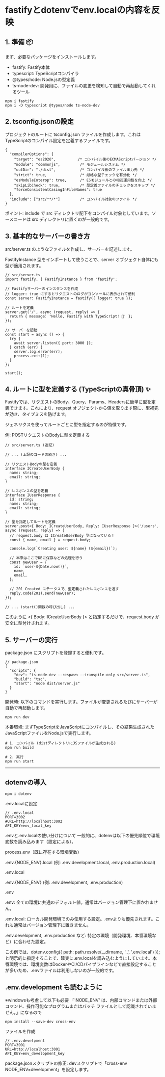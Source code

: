 # fastifyとdotenvでenv.localの内容を反映

## 1. 準備 📦
まず、必要なパッケージをインストールします。

- fastify: Fastify本体
- typescript: TypeScriptコンパイラ
- @types/node: Node.jsの型定義
- ts-node-dev: 開発用に、ファイルの変更を検知して自動で再起動してくれるツール

```
npm i fastify
npm i -D typescript @types/node ts-node-dev
```

## 2. tsconfig.jsonの設定
プロジェクトのルートに tsconfig.json ファイルを作成します。これはTypeScriptのコンパイル設定を定義するファイルです。

```
{
  "compilerOptions": {
    "target": "es2020",          /* コンパイル後のECMAScriptバージョン */
    "module": "commonjs",         /* モジュールシステム */
    "outDir": "./dist",           /* コンパイル後のファイル出力先 */
    "strict": true,               /* 厳格な型チェックを有効化 */
    "esModuleInterop": true,      /* ESモジュールとの相互運用性を向上 */
    "skipLibCheck": true,         /* 型定義ファイルのチェックをスキップ */
    "forceConsistentCasingInFileNames": true
  },
  "include": ["src/**/*"]         /* コンパイル対象のファイル */
}
```

ポイント: include で src ディレクトリ配下をコンパイル対象としています。ソースコードは src ディレクトリに置くのが一般的です。

## 3. 基本的なサーバーの書き方
src/server.ts のようなファイルを作成し、サーバーを記述します。

FastifyInstance 型をインポートして使うことで、server オブジェクト自体にも型が適用されます。

```
// src/server.ts
import fastify, { FastifyInstance } from 'fastify';

// Fastifyサーバーのインスタンスを作成
// logger: true にするとリクエストのログがコンソールに表示されて便利
const server: FastifyInstance = fastify({ logger: true });

// ルートを定義
server.get('/', async (request, reply) => {
  return { message: 'Hello, Fastify with TypeScript! 👋' };
});

// サーバーを起動
const start = async () => {
  try {
    await server.listen({ port: 3000 });
  } catch (err) {
    server.log.error(err);
    process.exit(1);
  }
};

start();
```

## 4. ルートに型を定義する (TypeScriptの真骨頂) ✨
Fastifyでは、リクエストのBody、Query、Params、Headersに簡単に型を定義できます。これにより、request オブジェクトから値を取り出す際に、型補完が効き、タイプミスを防げます。

ジェネリクスを使ってルートごとに型を指定するのが特徴です。

例: POSTリクエストのBodyに型を定義する
```
// src/server.ts (追記)

// ... (上記のコードの続き) ...

// リクエストBodyの型を定義
interface ICreateUserBody {
  name: string;
  email: string;
}

// レスポンスの型を定義
interface IUserResponse {
  id: string;
  name: string;
  email: string;
}

// 型を指定してルートを定義
server.post<{ Body: ICreateUserBody, Reply: IUserResponse }>('/users', async (request, reply) => {
  // request.body は ICreateUserBody 型になっている！
  const { name, email } = request.body;

  console.log(`Creating user: ${name} (${email})`);

  // 本来はここでDBに保存などの処理を行う
  const newUser = {
    id: `user-${Date.now()}`,
    name,
    email,
  };
  
  // 201 Created ステータスで、型定義されたレスポンスを返す
  reply.code(201).send(newUser);
});

// ... (start()関数の呼び出し) ...
```

このように <{ Body: ICreateUserBody }> と指定するだけで、request.body が安全に型付けされます。

## 5. サーバーの実行
package.json にスクリプトを登録すると便利です。

```
// package.json
{
  "scripts": {
    "dev": "ts-node-dev --respawn --transpile-only src/server.ts",
    "build": "tsc",
    "start": "node dist/server.js"
  }
}
```

開発時: 以下のコマンドを実行します。ファイルが変更されるたびにサーバーが自動で再起動します。

```
npm run dev
```

本番環境: まずTypeScriptをJavaScriptにコンパイルし、その結果生成されたJavaScriptファイルをNode.jsで実行します。

```
# 1. コンパイル (distディレクトリにJSファイルが生成される)
npm run build

# 2. 実行
npm run start
```


*****

## dotenvの導入
```
npm i dotenv
```

.env.localに設定
```
// .env.local
PORT=3002
#URL=http://localhost:3002
API_KEY=env_local_key
```

.envと.env.localの使い分けについて
一般的に、dotenvは以下の優先順位で環境変数を読み込みます（設定による）。

process.env（既に存在する環境変数）

.env.{NODE_ENV}.local (例: .env.development.local, .env.production.local)

.env.local

.env.{NODE_ENV} (例: .env.development, .env.production)

.env

.env: 全ての環境に共通のデフォルト値。通常はバージョン管理下に置かれません。

.env.local: ローカル開発環境でのみ使用する設定。.envよりも優先されます。これも通常はバージョン管理下に置きません。

.env.development, .env.production など: 特定の環境（開発環境、本番環境など）に合わせた設定。

この例では、dotenv.config({ path: path.resolve(__dirname, '..', '.env.local') });と明示的に指定することで、確実に.env.localを読み込むようにしています。本番環境では、環境変数はDockerやCI/CDパイプラインなどで直接設定することが多いため、.envファイルは利用しないのが一般的です。

## .env.development も読むように

※windowsも考慮して以下も必要
「'NODE_ENV' は、内部コマンドまたは外部コマンド、操作可能なプログラムまたはバッチ ファイルとして認識されていません。」になるので
```
npm install --save-dev cross-env
```

ファイルを作成
```
// .env.develpment
PORT=3001
URL=http://localhost:3001
API_KEY=env_development_key
```

package.jsonスクリプトの修正:
devスクリプトで「cross-env NODE_ENV=development」を設定します。

